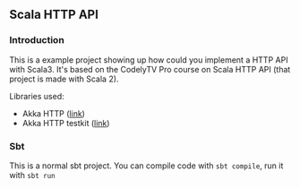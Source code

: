 ## Scala HTTP API

### Introduction

This is a example project showing up how could you implement a HTTP API with Scala3. It's based on the CodelyTV Pro course on Scala HTTP API (that project is made with Scala 2).

Libraries used:
- Akka HTTP ([link](https://doc.akka.io/docs/akka-http/current/index.html))
- Akka HTTP testkit ([link](https://doc.akka.io/docs/akka-http/current/routing-dsl/testkit.html))

### Sbt

This is a normal sbt project. You can compile code with `sbt compile`, run it with `sbt run`
